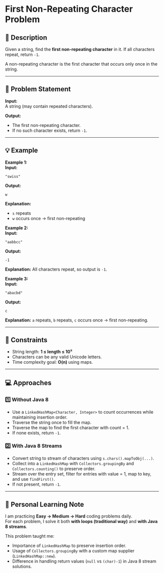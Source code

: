 # First Non-Repeating Character Problem

## 📜 Description
Given a string, find the **first non-repeating character** in it. If all characters repeat, return `-1`.

A non-repeating character is the first character that occurs only once in the string.

---

## 📝 Problem Statement
**Input:**  
A string (may contain repeated characters).

**Output:**  
- The first non-repeating character.  
- If no such character exists, return `-1`.

---

## 💡 Example

**Example 1:**  
**Input:**
```text
"swiss"
```
**Output:**
```text
w
```
**Explanation:**
- `s` repeats
- `w` occurs once → first non-repeating

**Example 2:**  
**Input:**
```text
"aabbcc"
```
**Output:**
```text
-1
```
**Explanation:**
All characters repeat, so output is `-1`.

**Example 3:**  
**Input:**
```text
"abacbd"
```
**Output:**
```text
c
```
**Explanation:**
`a` repeats, `b` repeats, `c` occurs once → first non-repeating.

---

## 📌 Constraints
- String length: **1 ≤ length ≤ 10⁵**
- Characters can be any valid Unicode letters.
- Time complexity goal: **O(n)** using maps.

---

## 💻 Approaches

### **1️⃣ Without Java 8**
- Use a `LinkedHashMap<Character, Integer>` to count occurrences while maintaining insertion order.
- Traverse the string once to fill the map.
- Traverse the map to find the first character with count = 1.
- If none exists, return `-1`.

### **2️⃣ With Java 8 Streams**
- Convert string to stream of characters using `s.chars().mapToObj(...)`.
- Collect into a `LinkedHashMap` with `Collectors.groupingBy` and `Collectors.counting()` to preserve order.
- Stream over the entry set, filter for entries with value = 1, map to key, and use `findFirst()`.
- If not present, return `-1`.

---

## 📅 Personal Learning Note
I am practicing **Easy → Medium → Hard** coding problems daily.  
For each problem, I solve it both **with loops (traditional way)** and **with Java 8 streams**.  

This problem taught me:
- Importance of `LinkedHashMap` to preserve insertion order.
- Usage of `Collectors.groupingBy` with a custom map supplier (`LinkedHashMap::new`).
- Difference in handling return values (`null` vs `(char)-1`) in Java 8 stream solutions.

